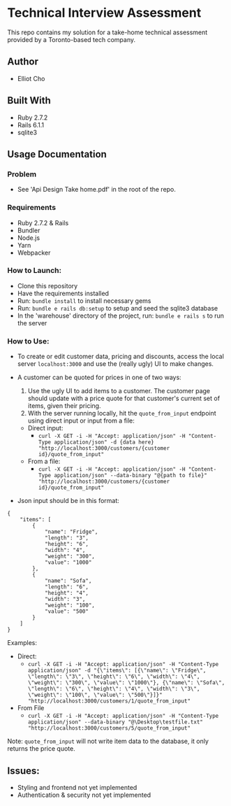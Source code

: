 # Technical Interview Assessment

This repo contains my solution for a take-home technical assessment provided by a Toronto-based tech company.

## Author

* Elliot Cho

## Built With

* Ruby 2.7.2
* Rails 6.1.1
* sqlite3

## Usage Documentation

### Problem
* See 'Api Design Take home.pdf' in the root of the repo.

### Requirements
* Ruby 2.7.2 & Rails
* Bundler
* Node.js
* Yarn
* Webpacker

### How to Launch:
* Clone this repository
* Have the requirements installed
* Run: `bundle install` to install necessary gems
* Run: `bundle e rails db:setup` to setup and seed the sqlite3 database
* In the 'warehouse' directory of the project, run: `bundle e rails s` to run the server

### How to Use:
* To create or edit customer data, pricing and discounts, access the local server `localhost:3000` and use the (really ugly) UI to make changes.
* A customer can be quoted for prices in one of two ways:
  1. Use the ugly UI to add items to a customer. The customer page should update with a price quote for that customer's current set of items, given their pricing.
  2. With the server running locally, hit the `quote_from_input` endpoint using direct input or input from a file:
  * Direct input:
    * ```curl -X GET -i -H "Accept: application/json" -H "Content-Type application/json" -d {data here} "http://localhost:3000/customers/{customer id}/quote_from_input"```
  * From a file:
    * ```curl -X GET -i -H "Accept: application/json" -H "Content-Type application/json" --data-binary "@{path to file}" "http://localhost:3000/customers/{customer id}/quote_from_input"```
    
* Json input should be in this format:
```
{
	"items": [
		{
			"name": "Fridge",
			"length": "3",
			"height": "6",
			"width": "4",
			"weight": "300",
			"value": "1000"
		},
		{
			"name": "Sofa",
			"length": "6",
			"height": "4",
			"width": "3",
			"weight": "100",
			"value": "500"
		}
	]
}
```
    
Examples:
* Direct:
  * ```curl -X GET -i -H "Accept: application/json" -H "Content-Type application/json" -d "{\"items\": [{\"name\": \"Fridge\", \"length\": \"3\", \"height\": \"6\", \"width\": \"4\", \"weight\": \"300\", \"value\": \"1000\"}, {\"name\": \"Sofa\", \"length\": \"6\", \"height\": \"4\", \"width\": \"3\", \"weight\": \"100\", \"value\": \"500\"}]}" "http://localhost:3000/customers/1/quote_from_input"```
* From File
  * ```curl -X GET -i -H "Accept: application/json" -H "Content-Type application/json" --data-binary "@\Desktop\testfile.txt" "http://localhost:3000/customers/5/quote_from_input"```
  
Note: `quote_from_input` will not write item data to the database, it only returns the price quote.
  
## Issues:
* Styling and frontend not yet implemented
* Authentication & security not yet implemented
